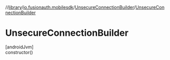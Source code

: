 //[library](../../../index.md)/[io.fusionauth.mobilesdk](../index.md)/[UnsecureConnectionBuilder](index.md)/[UnsecureConnectionBuilder](-unsecure-connection-builder.md)

# UnsecureConnectionBuilder

[androidJvm]\
constructor()
